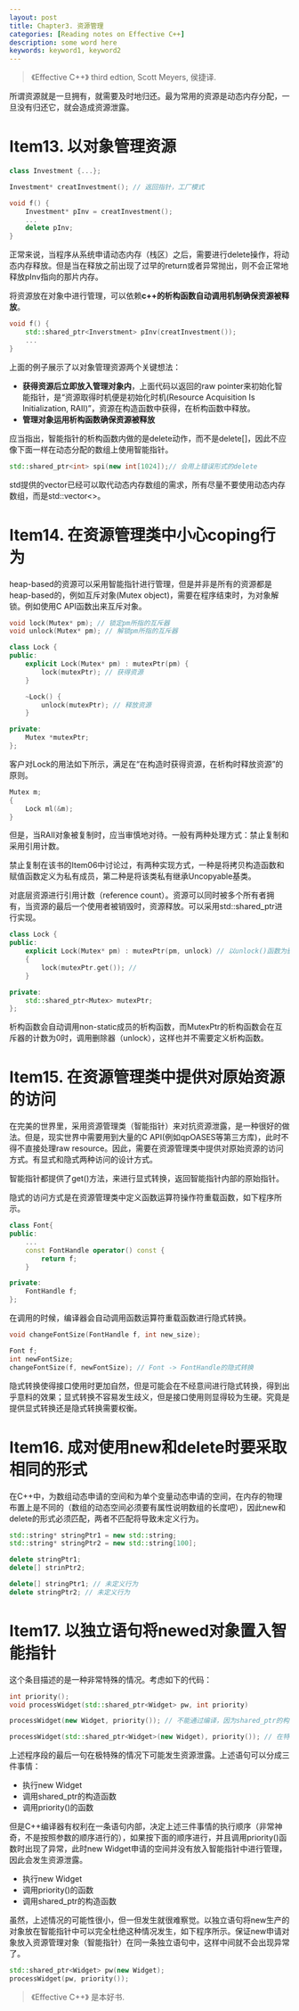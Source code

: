 ```yaml
---
layout: post
title: Chapter3. 资源管理
categories: [Reading notes on Effective C++]
description: some word here
keywords: keyword1, keyword2
---
```

> 《Effective C++》 third edtion, Scott Meyers, 侯捷译.

所谓资源就是一旦拥有，就需要及时地归还。最为常用的资源是动态内存分配，一旦没有归还它，就会造成资源泄露。

# Item13. 以对象管理资源

```cpp
class Investment {...};

Investment* creatInvestment(); // 返回指针，工厂模式

void f() {
    Investment* pInv = creatInvestment();
    ...
    delete pInv;
}
```

正常来说，当程序从系统申请动态内存（栈区）之后，需要进行delete操作，将动态内存释放。但是当在释放之前出现了过早的return或者异常抛出，则不会正常地释放pInv指向的那片内存。

将资源放在对象中进行管理，可以依赖**c++的析构函数自动调用机制确保资源被释放**。

```cpp
void f() {
    std::shared_ptr<Inverstment> pInv(creatInvestment());
    ...
}
```

上面的例子展示了以对象管理资源两个关键想法：
- **获得资源后立即放入管理对象内**，上面代码以返回的raw pointer来初始化智能指针，是“资源取得时机便是初始化时机(Resource Acquisition Is Initialization, RAII)”，资源在构造函数中获得，在析构函数中释放。
- **管理对象运用析构函数确保资源被释放**

应当指出，智能指针的析构函数内做的是delete动作，而不是delete[]，因此不应像下面一样在动态分配的数组上使用智能指针。

```cpp
std::shared_ptr<int> spi(new int[1024]);// 会用上错误形式的delete
```

std提供的vector已经可以取代动态内存数组的需求，所有尽量不要使用动态内存数组，而是std::vector<>。

# Item14. 在资源管理类中小心coping行为

heap-based的资源可以采用智能指针进行管理，但是并非是所有的资源都是heap-based的，例如互斥对象(Mutex object)，需要在程序结束时，为对象解锁。例如使用C API函数出来互斥对象。

```cpp
void lock(Mutex* pm); // 锁定pm所指的互斥器
void unlock(Mutex* pm); // 解锁pm所指的互斥器

class Lock {
public:
    explicit Lock(Mutex* pm) : mutexPtr(pm) {
        lock(mutexPtr); // 获得资源
    }

    ~Lock() {
        unlock(mutexPtr); // 释放资源
    }

private:
    Mutex *mutexPtr;
};
```

客户对Lock的用法如下所示，满足在“在构造时获得资源，在析构时释放资源”的原则。

```cpp
Mutex m;
{
    Lock ml(&m);
}
```

但是，当RAII对象被复制时，应当审慎地对待。一般有两种处理方式：禁止复制和采用引用计数。

禁止复制在该书的Item06中讨论过，有两种实现方式，一种是将拷贝构造函数和赋值函数定义为私有成员，第二种是将该类私有继承Uncopyable基类。

对底层资源进行引用计数（reference count）。资源可以同时被多个所有者拥有，当资源的最后一个使用者被销毁时，资源释放。可以采用std::shared_ptr进行实现。

```cpp
class Lock {
public:
    explicit Lock(Mutex* pm) : mutexPtr(pm, unlock) // 以unlock()函数为删除器
    {
        lock(mutexPtr.get()); //
    }

private:
    std::shared_ptr<Mutex> mutexPtr;
};
```

析构函数会自动调用non-static成员的析构函数，而MutexPtr的析构函数会在互斥器的计数为0时，调用删除器（unlock），这样也并不需要定义析构函数。

# Item15. 在资源管理类中提供对原始资源的访问

在完美的世界里，采用资源管理类（智能指针）来对抗资源泄露，是一种很好的做法。但是，现实世界中需要用到大量的C API(例如qpOASES等第三方库)，此时不得不直接处理raw resource。因此，需要在资源管理类中提供对原始资源的访问方式。有显式和隐式两种访问的设计方式。

智能指针都提供了get()方法，来进行显式转换，返回智能指针内部的原始指针。

隐式的访问方式是在资源管理类中定义函数运算符操作符重载函数，如下程序所示。

```cpp
class Font{
public:
    ...
    const FontHandle operator() const {
        return f;
    } 

private:
    FontHandle f;
};

```

在调用的时候，编译器会自动调用函数运算符重载函数进行隐式转换。

```cpp
void changeFontSize(FontHandle f, int new_size);

Font f;
int newFontSize;
changeFontSize(f, newFontSize); // Font -> FontHandle的隐式转换
```

隐式转换使得接口使用时更加自然，但是可能会在不经意间进行隐式转换，得到出乎意料的效果；显式转换不容易发生歧义，但是接口使用则显得较为生硬。究竟是提供显式转换还是隐式转换需要权衡。

# Item16. 成对使用new和delete时要采取相同的形式

在C++中，为数组动态申请的空间和为单个变量动态申请的空间，在内存的物理布置上是不同的（数组的动态空间必须要有属性说明数组的长度吧），因此new和delete的形式必须匹配，两者不匹配将导致未定义行为。

```cpp
std::string* stringPtr1 = new std::string;
std::string* stringPtr2 = new std::string[100];

delete stringPtr1;
delete[] strinPtr2;

delete[] stringPtr1; // 未定义行为
delete stringPtr2; // 未定义行为
```

# Item17. 以独立语句将newed对象置入智能指针

这个条目描述的是一种非常特殊的情况。考虑如下的代码：

```cpp
int priority();
void processWidget(std::shared_ptr<Widget> pw, int priority)

processWidget(new Widget, priority()); // 不能通过编译，因为shared_ptr的构造函数的explicit不同进行隐式转换

processWidget(std::shared_ptr<Widget>(new Widget), priority()); // 在特殊情况下，可能发生资源泄露
```

上述程序段的最后一句在极特殊的情况下可能发生资源泄露。上述语句可以分成三件事情：

- 执行new Widget
- 调用shared_ptr的构造函数
- 调用priority()的函数

但是C++编译器有权利在一条语句内部，决定上述三件事情的执行顺序（非常神奇，不是按照参数的顺序进行的），如果按下面的顺序进行，并且调用priority()函数时出现了异常，此时new Widget申请的空间并没有放入智能指针中进行管理，因此会发生资源泄露。

- 执行new Widget
- 调用priority()的函数
- 调用shared_ptr的构造函数

虽然，上述情况的可能性很小，但一但发生就很难察觉。以独立语句将new生产的对象放在智能指针中可以完全杜绝这种情况发生，如下程序所示。保证new申请对象放入资源管理对象（智能指针）在同一条独立语句中，这样中间就不会出现异常了。

```cpp
std::shared_ptr<Widget> pw(new Widget);
processWidget(pw, priority());
```

> 《Effective C++》 是本好书.